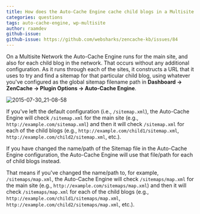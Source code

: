```yaml
---
title: How does the Auto-Cache Engine cache child blogs in a Multisite Network?
categories: questions
tags: auto-cache-engine, wp-multisite
author: raamdev
github-issue:
github-issue: https://github.com/websharks/zencache-kb/issues/84
---
```


On a Multisite Network the Auto-Cache Engine runs for the main site, and also for each child blog in the network. That occurs without any additional configuration. As it runs through each of the sites, it constructs a URL that it uses to try and find a sitemap for that particular child blog, using whatever you've configured as the global sitemap filename path in **Dashboard → ZenCache → Plugin Options → Auto-Cache Engine**.

![2015-07-30_21-08-58](https://cloud.githubusercontent.com/assets/53005/8998729/3c1f6f40-36ff-11e5-885a-fd755226701c.png)

If you've left the default configuration (i.e., `/sitemap.xml`), the Auto-Cache Engine will check `/sitemap.xml` for the main site (e.g., `http://example.com/sitemap.xml`) and then it will check `/sitemap.xml` for each of the child blogs (e.g., `http://example.com/child1/sitemap.xml`, `http://example.com/child2/sitemap.xml`, etc.). 

If you have changed the name/path of the Sitemap file in the Auto-Cache Engine configuration, the Auto-Cache Engine will use that file/path for each of child blogs instead. 

That means if you've changed the name/path to, for example, `/sitemaps/map.xml`, the Auto-Cache Engine will check `/sitemaps/map.xml` for the main site (e.g., `http://example.com/sitemaps/map.xml`) and then it will check `/sitemaps/map.xml` for each of the child blogs (e.g., `http://example.com/child1/sitemaps/map.xml`, `http://example.com/child2/sitemaps/map.xml`, etc.).
